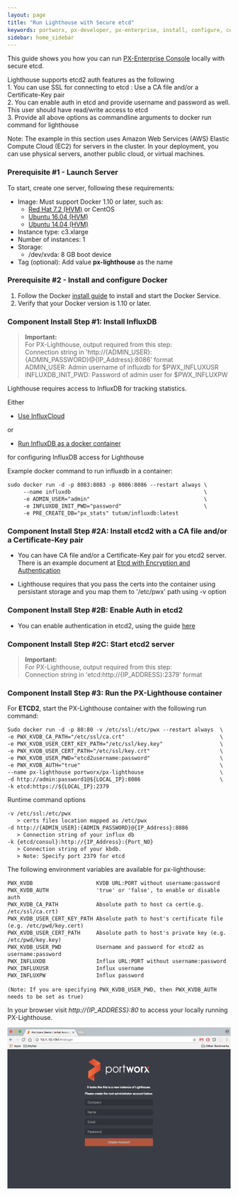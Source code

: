 ```yaml
---
layout: page
title: "Run Lighthouse with Secure etcd"
keywords: portworx, px-developer, px-enterprise, install, configure, container, storage, lighthouse, secure, etcd
sidebar: home_sidebar
---
```


This guide shows you how you can run [PX-Enterprise Console](http://lighthouse.portworx.com/) locally with secure etcd.

Lighthouse supports etcd2 auth features as the following
<br/>1. You can use SSL for connecting to etcd : Use a CA file and/or a Certificate-Key pair
<br/>2. You can enable auth in etcd and provide username and password as well. This user should have read/write access to etcd
<br/>3. Provide all above options as commandline arguments to docker run command for lighthouse

Note: The example in this section uses Amazon Web Services (AWS) Elastic Compute Cloud (EC2) for servers in the cluster. In your deployment, you can use physical servers, another public cloud, or virtual machines.

### Prerequisite #1 - Launch Server

To start, create one server, following these requirements:

* Image: Must support Docker 1.10 or later, such as:
  * [Red Hat 7.2 (HVM)](https://aws.amazon.com/marketplace/pp/B019NS7T5I) or CentOS
  * [Ubuntu 16.04 (HVM)](https://aws.amazon.com/marketplace/pp/B01JBL2M0O)
  * [Ubuntu 14.04 (HVM)](https://aws.amazon.com/marketplace/pp/B00JV9TBA6)
* Instance type: c3.xlarge
* Number of instances: 1
* Storage:
  * /dev/xvda: 8 GB boot device
* Tag (optional): Add value **px-lighthouse** as the name

### Prerequisite #2 - Install and configure Docker

1. Follow the Docker [install guide](https://docs.docker.com/engine/installation/) to install and start the Docker Service.
2. Verify that your Docker version is 1.10 or later.

### Component Install Step #1: Install InfluxDB

>**Important:**
<br/> For PX-Lighthouse, output required from this step: 
<br/> Connection string in 'http://{ADMIN_USER}:{ADMIN_PASSWORD}@{IP_Address}:8086' format 
<br/> ADMIN_USER: Admin username of influxdb for $PWX_INFLUXUSR
<br/> INFLUXDB_INIT_PWD: Password of admin user for $PWX_INFLUXPW 

Lighthouse requires access to InfluxDB for tracking statistics.

Either 

* [Use InfluxCloud](https://cloud.influxdata.com/)

or

* [Run InfluxDB as a docker container](https://github.com/tutumcloud/influxdb)

for configuring InfluxDB access for Lighthouse

Example docker command to run influxdb in a container:

```
sudo docker run -d -p 8083:8083 -p 8086:8086 --restart always \
     --name influxdb                                          \
     -e ADMIN_USER="admin"                                    \
     -e INFLUXDB_INIT_PWD="password"                          \
     -e PRE_CREATE_DB="px_stats" tutum/influxdb:latest
```

### Component Install Step #2A: Install etcd2 with a CA file and/or a Certificate-Key pair


* You can have CA file and/or a Certificate-Key pair for you etcd2 server. There is an example document at [Etcd with Encryption and Authentication](https://medium.com/@gargar454/coreos-etcd-and-fleet-with-encryption-and-authentication-27ffefd0785c#.w24dog98z)

* Lighthouse requires that you pass the certs into the container using persistant storage and you map them to '/etc/pwx' path using -v option


### Component Install Step #2B: Enable Auth in etcd2


* You can enable authentication in etcd2, using the guide [here](https://coreos.com/etcd/docs/latest/authentication.html)

### Component Install Step #2C: Start etcd2 server

>**Important:**
<br/> For PX-Lighthouse, output required from this step: 
<br/>Connection string in 'etcd:http://{IP_ADDRESS}:2379' format

### Component Install Step #3: Run the PX-Lighthouse container

For **ETCD2**, start the PX-Lighthouse container with the following run command:

```
Sudo docker run -d -p 80:80 -v /etc/ssl:/etc/pwx --restart always  \
-e PWX_KVDB_CA_PATH="/etc/ssl/ca.crt"                              \
-e PWX_KVDB_USER_CERT_KEY_PATH="/etc/ssl/key.key"                  \
-e PWX_KVDB_USER_CERT_PATH="/etc/ssl/key.crt"                      \
-e PWX_KVDB_USER_PWD="etcd2username:password"                      \
-e PWX_KVDB_AUTH="true"                                            \
--name px-lighthouse portworx/px-lighthouse                        \
-d http://admin:password1@${LOCAL_IP}:8086                         \
-k etcd:https://${LOCAL_IP}:2379 
```

Runtime command options

```
-v /etc/ssl:/etc/pwx
   > certs files location mapped as /etc/pwx
-d http://{ADMIN_USER}:{ADMIN_PASSWORD}@{IP_Address}:8086
   > Connection string of your influx db
-k {etcd/consul}:http://{IP_Address}:{Port_NO}
   > Connection string of your kbdb.
   > Note: Specify port 2379 for etcd 
```

The following environment variables are available for px-lighthouse:

```
PWX_KVDB                    KVDB URL:PORT without username:password
PWX_KVDB_AUTH               'true' or 'false', to enable or disable auth 
PWX_KVDB_CA_PATH            Absolute path to host ca cert(e.g. /etc/ssl/ca.crt)
PWX_KVDB_USER_CERT_KEY_PATH Absolute path to host's certificate file (e.g. /etc/pwd/key.cert)
PWX_KVDB_USER_CERT_PATH     Absolute path to host's private key (e.g. /etc/pwd/key.key)
PWX_KVDB_USER_PWD           Username and password for etcd2 as username:password
PWX_INFLUXDB                Influx URL:PORT without username:password
PWX_INFLUXUSR               Influx username
PWX_INFLUXPW                Influx password

(Note: If you are specifying PWX_KVDB_USER_PWD, then PWX_KVDB_AUTH needs to be set as true)
```

In your browser visit *http://{IP_ADDRESS}:80* to access your locally running PX-Lighthouse.

![LH-ON-PREM-FIRST-LOGIN](images/lh-on-prem-first-login-updated_2.png "First Login")
